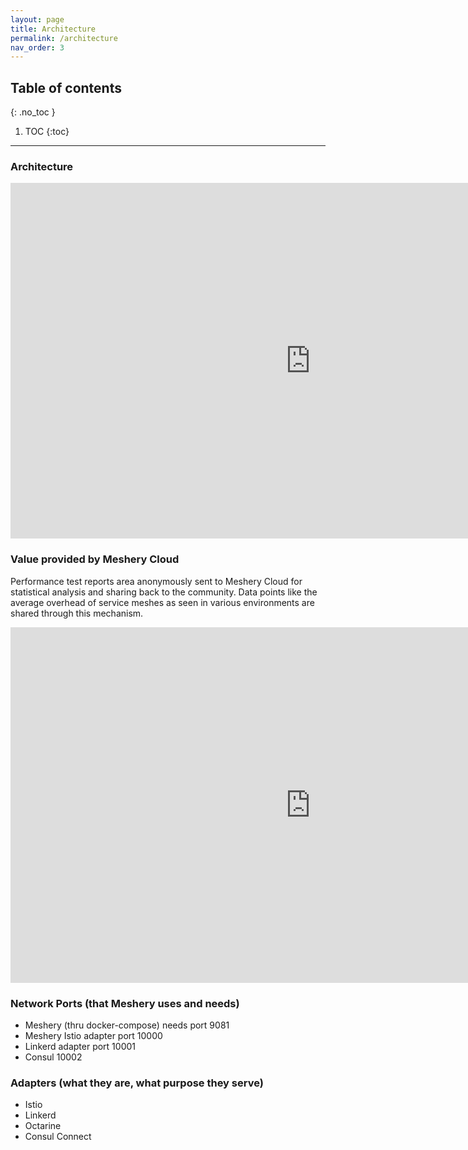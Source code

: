 ```yaml
---
layout: page
title: Architecture
permalink: /architecture
nav_order: 3
---
```


## Table of contents
{: .no_toc }

1. TOC
{:toc}

---
### Architecture

<div class="iframe-container">
 <iframe src="https://docs.google.com/presentation/d/e/2PACX-1vSj6eYr6AgZ4mBgOL_Gv9T4WyLBFkPv49asNtdw1_Gn_xCsk37QRhOjdBRB-3Jp1ehneFmm2dpgFie-/embed?start=false&loop=false&delayms=3000#slide=id.g55c4016581_0_0" frameborder="0" width="960" height="569" allowfullscreen="true" mozallowfullscreen="true" webkitallowfullscreen="true"></iframe>
</div> 

### Value provided by Meshery Cloud
Performance test reports area anonymously sent to Meshery Cloud for statistical analysis and sharing back to the community. Data points like the average overhead of service meshes as seen in various environments are shared through this mechanism.
<div class="iframe-container">
    <iframe src="https://docs.google.com/presentation/d/e/2PACX-1vSj6eYr6AgZ4mBgOL_Gv9T4WyLBFkPv49asNtdw1_Gn_xCsk37QRhOjdBRB-3Jp1ehneFmm2dpgFie-/embed?start=false&loop=false&delayms=3000#slide=id.g4f68f671f0_0_0" frameborder="0" width="960" height="569" allowfullscreen="true" mozallowfullscreen="true" webkitallowfullscreen="true"></iframe>

</div> 

### Network Ports (that Meshery uses and needs)
- Meshery (thru docker-compose) needs port 9081
- Meshery Istio adapter port 10000
- Linkerd adapter port 10001
- Consul 10002

### Adapters (what they are, what purpose they serve)
* Istio
* Linkerd
* Octarine
* Consul Connect

